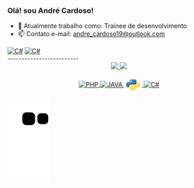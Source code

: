 ### Olá! sou André Cardoso!


- 🔭 Atualmente trabalho como: Trainee de desenvolvimento
- 📫 Contato e-mail: andre_cardoso19@outlook.com
<div>
  <a href="https://www.twitch.tv/andre_ancara" target="_blank"><img align="center" alt="C#" height="30" width="90" src="https://img.shields.io/badge/Twitch-9146FF?style=for-the-badge&logo=twitch&logoColor=white" target="_blank"></a>
  <a href="https://www.linkedin.com/in/andr%C3%A9-cardoso-arag%C3%A3o-a42493219" target="_blank"><img align="center" alt="C#" height="30" width="90" src="https://img.shields.io/badge/-LinkedIn-%230077B5?style=for-the-badge&logo=linkedin&logoColor=white" target="_blank"></a> 
</div>
-------------------------
<div align="center">
  
  <a href="https://github.com/andrecardoso19">
  <img height="180em" src="https://github-readme-stats.vercel.app/api?username=andrecardoso19&count_private=true&show_icons=true&theme=dark"/>
  <img height="180em" src="https://github-readme-stats.vercel.app/api/top-langs/?username=andrecardoso19&layout=compact&show_icons=true&theme=dark"/>
</div>
  
<div align="center" style="display: inline_block"><br>
  <img align="center" alt="PHP" height="30" width="60" src="https://img.shields.io/badge/PHP-777BB4?style=for-the-badge&logo=php&logoColor=white">
  <img align="center" alt="JAVA" height="30" width="80" src="https://img.shields.io/badge/Java-ED8B00?style=for-the-badge&logo=java&logoColor=white">
  <img align="center" alt="Python" height="30" width="40" src="https://raw.githubusercontent.com/devicons/devicon/master/icons/python/python-original.svg">
  <img align="center" alt="C#" height="30" width="50" src="https://img.shields.io/badge/C%23-239120?style=for-the-badge&logo=c-sharp&logoColor=white">
</div>
  
  ![Snake animation](https://github.com/rafaballerini/rafaballerini/blob/output/github-contribution-grid-snake.svg)
